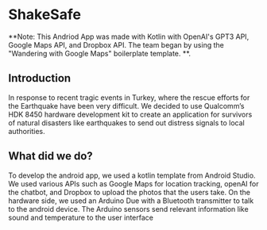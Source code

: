 # ShakeSafe

**Note: This Andriod App was made with Kotlin with OpenAI's GPT3 API, Google Maps API, and Dropbox API. The team began by using the "Wandering with Google Maps" boilerplate template. **.

## Introduction
In response to recent tragic events in Turkey, where the rescue efforts for the Earthquake have been very difficult. We decided to use Qualcomm’s HDK 8450  hardware development kit to create an application for survivors of natural disasters like earthquakes to send out distress signals to local authorities.

## What did we do?
To develop the android app, we used a kotlin template from Android Studio. We used various APIs such as Google Maps for location tracking, openAI for the chatbot, and Dropbox to upload the photos that the users take. On the hardware side, we used an Arduino Due with a Bluetooth transmitter to talk to the android device. The Arduino sensors send relevant information like sound and temperature to the user interface
